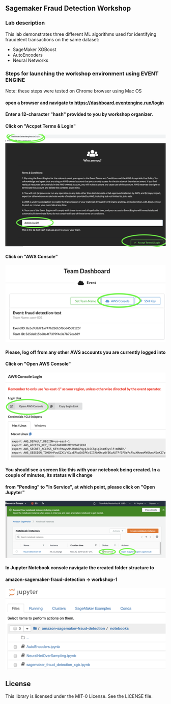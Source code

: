 ## Sagemaker Fraud Detection Workshop

### Lab description

This lab demonstrates three different ML algorithms used for identifying fraudelent transactions on the same dataset:
- SageMaker XGBoost
- AutoEncoders
- Neural Networks

### Steps for launching the workshop environment using EVENT ENGINE 
Note: these steps were tested on Chrome browser using Mac OS
#### open a browser and navigate to https://dashboard.eventengine.run/login
#### Enter a 12-character "hash" provided to you by workshop organizer.
#### Click on "Accpet Terms & Login"
![Navigate to Sagemaker Service](/images/image-01.png)

#### Click on "AWS Console"
![Navigate to Sagemaker Service](/images/image-02.png)

#### Please, log off from any other AWS accounts you are currently logged into

#### Click on "Open AWS Console"
![Navigate to Sagemaker Service](images/image-03.png)

#### You should see a screen like this with your notebook being created. In a couple of minutes, its status will change
#### from "Pending" to "In Service", at which point, please click on "Open Jupyter"
![Navigate to Sagemaker Service](/images/image-11.png)

#### In Jupyter Notebook console navigate the created folder structure to
#### amazon-sagemaker-fraud-detection -> workshop-1 
![Navigate to Sagemaker Service](/images/image-14.png)
## License

This library is licensed under the MIT-0 License. See the LICENSE file.

